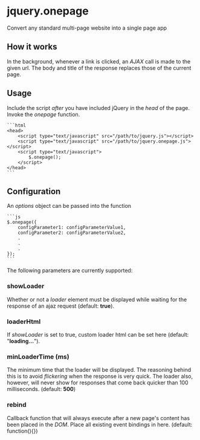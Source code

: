 # jquery.onepage

Convert any standard multi-page website into a single page app

## How it works

In the background, whenever a link is clicked, an *AJAX* call is made to the given url. The body and title of the response replaces those of the current page.

## Usage

Include the script *after* you have included jQuery in the *head* of the page. Invoke the *onepage* function.

	```html
	<head>
		<script type="text/javascript" src="/path/to/jquery.js"></script>
		<script type="text/javascript" src="/path/to/jquery.onepage.js"></script>
		<script type="text/javascript">
			$.onepage();
		</script>
	</head>
	```

## Configuration

An *options* object can be passed into the function

	```js
	$.onepage({
		configParameter1: configParameterValue1,
		configParameter2: configParameterValue2,
		.
		.
		.
	});
	```

The following parameters are currently supported:

### showLoader

Whether or not a *loader* element must be displayed while waiting for the response of an ajaz request (default: **true**).

### loaderHtml

If *showLoader* is set to true, custom loader html can be set here (default: "**loading…**").
        
### minLoaderTime (ms)

The minimum time that the loader will be displayed. The reasoning behind this is to avoid *flickering* when the response is very quick. The loader also, however, will never show for responses that come back quicker than 100 milliseconds. (default: **500**)
    
### rebind

Callback function that will always execute after a new page's content has been placed in the *DOM*. Place all existing event bindings in here. (default: function(){})